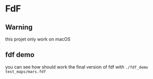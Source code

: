 FdF
===

Warning
-------
this projet only work on macOS

fdf demo
--------
you can see how should work the final version of fdf with `./fdf_demo test_maps/mars.fdf`
